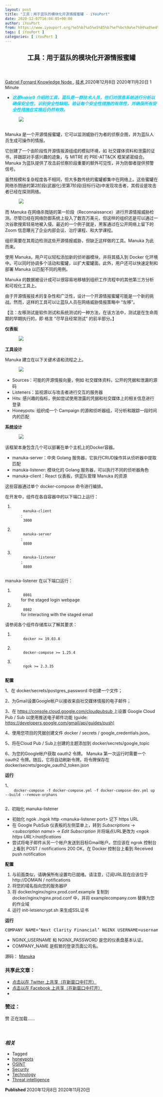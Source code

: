 ```yaml
---
layout: post
title: "工具：用于蓝队的模块化开源情报蜜罐 - iYouPort"
date: 2020-12-07T16:04:05+00:00
author: iYouPort
from: https://www.iyouport.org/%e5%b7%a5%e5%85%b7%ef%bc%9a%e7%94%a8%e4%ba%8e%e8%93%9d%e9%98%9f%e7%9a%84%e6%a8%a1%e5%9d%97%e5%8c%96%e5%bc%80%e6%ba%90%e6%83%85%e6%8a%a5%e8%9c%9c%e7%bd%90/
tags: [ iYouPort ]
categories: [ iYouPort ]
---
```


<article class="post-15447 post type-post status-publish format-standard has-post-thumbnail hentry category-knowledge-node category-289 tag-honeypots tag-osint tag-security tag-technology tag-threat-intelligence" id="post-15447">
 <header class="entry-header">
  <h1 class="entry-title">
   工具：用于蓝队的模块化开源情报蜜罐
  </h1>
 </header>
 <div class="entry-meta">
  <span class="byline">
   <a href="https://www.iyouport.org/author/gabrielfornard/" rel="author" title="由Gabriel Fornard发布">
    Gabriel Fornard
   </a>
  </span>
  <span class="cat-links">
   <a href="https://www.iyouport.org/category/knowledge-node/" rel="category tag">
    Knowledge Node
   </a>
   ,
   <a href="https://www.iyouport.org/category/%e6%8a%80%e6%9c%af/" rel="category tag">
    技术
   </a>
  </span>
  <span class="published-on">
   <time class="entry-date published" datetime="2020-12-08T00:04:05+08:00">
    2020年12月8日
   </time>
   <time class="updated" datetime="2020-11-20T19:39:40+08:00">
    2020年11月20日
   </time>
  </span>
  <span class="word-count">
   1 Minute
  </span>
 </div>
 <div class="entry-content">
  <ul>
   <li class="graf graf--p">
    <span style="color: #00ccff;">
     <em>
      <strong>
       这是hakin9 介绍的工具，蓝队是一群技术人员，他们对信息系统进行分析以确保安全性，识别安全性缺陷，验证每个安全性措施的有效性，并确保所有安全性措施在实施后仍然有效。
      </strong>
     </em>
    </span>
   </li>
  </ul>
  <figure class="graf graf--figure">
   <img class="graf-image aligncenter jetpack-lazy-image" data-height="324" data-image-id="0*kS7fxWDtdGbKFIyg.png" data-lazy-src="https://i1.wp.com/cdn-images-1.medium.com/max/1067/0*kS7fxWDtdGbKFIyg.png?w=1100&amp;is-pending-load=1#038;ssl=1" data-recalc-dims="1" data-width="1047" src="https://i1.wp.com/cdn-images-1.medium.com/max/1067/0*kS7fxWDtdGbKFIyg.png?w=1100&amp;ssl=1" srcset="data:image/gif;base64,R0lGODlhAQABAIAAAAAAAP///yH5BAEAAAAALAAAAAABAAEAAAIBRAA7"/>
   <noscript>
    <img class="graf-image aligncenter" data-height="324" data-image-id="0*kS7fxWDtdGbKFIyg.png" data-recalc-dims="1" data-width="1047" src="https://i1.wp.com/cdn-images-1.medium.com/max/1067/0*kS7fxWDtdGbKFIyg.png?w=1100&amp;ssl=1"/>
   </noscript>
  </figure>
  <figure class="graf graf--figure">
   <img class="graf-image"/>
  </figure>
  <p class="graf graf--p">
   Manuka 是一个开源情报蜜罐，它可以监测威胁行为者的侦察企图，并为蓝队人员生成可操作的情报。
  </p>
  <p class="graf graf--p">
   它创建了一个由阶段性开源情报源组成的模拟环境，如 社交媒体资料和泄露的证书，并跟踪对手感兴趣的迹象，与 MITRE 的 PRE-ATT&amp;CK 框架紧密结合。Manuka 为蓝队提供了攻击前侦察阶段重要的额外可见性，并为防御者提供预警信号。
  </p>
  <p class="graf graf--p">
   虽然规模和复杂程度各不相同，但大多数传统的蜜罐都集中在网络上。这些蜜罐在网络杀戮链的第2阶段(武器化)至第7阶段(目标行动)中发现攻击者，其假设是攻击者已经在探测网络。
  </p>
  <figure class="graf graf--figure">
   <img class="graf-image aligncenter jetpack-lazy-image" data-height="274" data-image-id="0*WKerZvCsHvLESgaj.png" data-lazy-src="https://i2.wp.com/cdn-images-1.medium.com/max/1067/0*WKerZvCsHvLESgaj.png?w=1100&amp;is-pending-load=1#038;ssl=1" data-recalc-dims="1" data-width="1236" src="https://i2.wp.com/cdn-images-1.medium.com/max/1067/0*WKerZvCsHvLESgaj.png?w=1100&amp;ssl=1" srcset="data:image/gif;base64,R0lGODlhAQABAIAAAAAAAP///yH5BAEAAAAALAAAAAABAAEAAAIBRAA7"/>
   <noscript>
    <img class="graf-image aligncenter" data-height="274" data-image-id="0*WKerZvCsHvLESgaj.png" data-recalc-dims="1" data-width="1236" src="https://i2.wp.com/cdn-images-1.medium.com/max/1067/0*WKerZvCsHvLESgaj.png?w=1100&amp;ssl=1"/>
   </noscript>
  </figure>
  <p class="graf graf--p">
   而 Manuka 在网络杀戮链的第一阶段（Reconnaissance）进行开源情报威胁检测。尽管已经在网络防御系统上投入了数百万美元，但这样的组织还是可以通过一次谷歌搜索轻易地被入侵。最近的一个例子就是，黑客通过在公开网络上留下的 Zoom 信息曝光了企业内部会议、治疗课程、和大学课程。
  </p>
  <p class="graf graf--p">
   组织需要在其周边检测这些开源情报威胁，但缺乏这样做的工具。Manuka 为此而来。
  </p>
  <p class="graf graf--p">
   使用 Manuka，用户可以轻松添加新的侦听器模块，并将其插入到 Docker 化环境中。可以同时协调多个活动和蜜罐，以扩大蜜罐面。此外，用户还可以快速定制和部署 Manuka 以匹配不同的用例。
  </p>
  <p class="graf graf--p">
   Manuka 的数据被设计成可以很容易地移植到组织工作流程中的其他第三方分析和可视化工具上。
  </p>
  <p class="graf graf--p">
   由于开源情报技术的复杂性和广泛性，设计一个开源情报蜜罐可能是一个新的挑战。然而，这样的工具可以让蓝队人员在网络威胁情报策略中 “左移”。
  </p>
  <p class="graf graf--p">
   【注：左移测试是软件测试和系统测试的一种方法，在该方法中，测试是在生命周期的早期执行的，即 格言 “尽早且经常测试” 的前半部分。】
  </p>
  <p class="graf graf--p">
   <strong class="markup--strong markup--p-strong">
    仪表板
   </strong>
  </p>
  <figure class="graf graf--figure">
   <img class="graf-image aligncenter jetpack-lazy-image" data-height="1343" data-image-id="0*1Ny8zRcNFrqtPFUP.png" data-lazy-src="https://i0.wp.com/cdn-images-1.medium.com/max/1067/0*1Ny8zRcNFrqtPFUP.png?w=1100&amp;is-pending-load=1#038;ssl=1" data-recalc-dims="1" data-width="2560" src="https://i0.wp.com/cdn-images-1.medium.com/max/1067/0*1Ny8zRcNFrqtPFUP.png?w=1100&amp;ssl=1" srcset="data:image/gif;base64,R0lGODlhAQABAIAAAAAAAP///yH5BAEAAAAALAAAAAABAAEAAAIBRAA7"/>
   <noscript>
    <img class="graf-image aligncenter" data-height="1343" data-image-id="0*1Ny8zRcNFrqtPFUP.png" data-recalc-dims="1" data-width="2560" src="https://i0.wp.com/cdn-images-1.medium.com/max/1067/0*1Ny8zRcNFrqtPFUP.png?w=1100&amp;ssl=1"/>
   </noscript>
  </figure>
  <p class="graf graf--p">
   <strong class="markup--strong markup--p-strong">
    工具设计
   </strong>
  </p>
  <p class="graf graf--p">
   Manuka 建立在以下关键术语和流程之上。
  </p>
  <figure class="graf graf--figure">
   <img class="graf-image aligncenter jetpack-lazy-image" data-height="473" data-image-id="0*SJu2BlyMWXB8bkoU.jpg" data-lazy-src="https://i1.wp.com/cdn-images-1.medium.com/max/1067/0*SJu2BlyMWXB8bkoU.jpg?w=1100&amp;is-pending-load=1#038;ssl=1" data-recalc-dims="1" data-width="1094" src="https://i1.wp.com/cdn-images-1.medium.com/max/1067/0*SJu2BlyMWXB8bkoU.jpg?w=1100&amp;ssl=1" srcset="data:image/gif;base64,R0lGODlhAQABAIAAAAAAAP///yH5BAEAAAAALAAAAAABAAEAAAIBRAA7"/>
   <noscript>
    <img class="graf-image aligncenter" data-height="473" data-image-id="0*SJu2BlyMWXB8bkoU.jpg" data-recalc-dims="1" data-width="1094" src="https://i1.wp.com/cdn-images-1.medium.com/max/1067/0*SJu2BlyMWXB8bkoU.jpg?w=1100&amp;ssl=1"/>
   </noscript>
  </figure>
  <ul class="postList">
   <li class="graf graf--li">
    Sources：可能的开源情报向量，例如 社交媒体资料，公开的凭据和泄漏的源码
   </li>
   <li class="graf graf--li">
    Listeners：监视源以与攻击者进行交互的服务器
   </li>
   <li class="graf graf--li">
    Hits: 感兴趣的指标，例如尝试使用泄露的凭据和社交媒体上的相关信息进行登录
   </li>
   <li class="graf graf--li">
    Honeypots: 组织成一个 Campaign 的源和侦听器组，可分析和跟踪一段时间内的匹配
   </li>
  </ul>
  <p class="graf graf--p">
   <strong class="markup--strong markup--p-strong">
    系统设计
   </strong>
  </p>
  <figure class="graf graf--figure">
   <img class="graf-image aligncenter jetpack-lazy-image" data-height="563" data-image-id="0*3K0q5Ztwxge3gJ_7.jpg" data-lazy-src="https://i2.wp.com/cdn-images-1.medium.com/max/1067/0*3K0q5Ztwxge3gJ_7.jpg?w=1100&amp;is-pending-load=1#038;ssl=1" data-recalc-dims="1" data-width="1110" src="https://i2.wp.com/cdn-images-1.medium.com/max/1067/0*3K0q5Ztwxge3gJ_7.jpg?w=1100&amp;ssl=1" srcset="data:image/gif;base64,R0lGODlhAQABAIAAAAAAAP///yH5BAEAAAAALAAAAAABAAEAAAIBRAA7"/>
   <noscript>
    <img class="graf-image aligncenter" data-height="563" data-image-id="0*3K0q5Ztwxge3gJ_7.jpg" data-recalc-dims="1" data-width="1110" src="https://i2.wp.com/cdn-images-1.medium.com/max/1067/0*3K0q5Ztwxge3gJ_7.jpg?w=1100&amp;ssl=1"/>
   </noscript>
  </figure>
  <p class="graf graf--p">
   该框架本身包含几个可以部署在单个主机上的Docker容器。
  </p>
  <ul class="postList">
   <li class="graf graf--li">
    manuka-server：中央 Golang 服务器，它执行CRUD操作并从侦听器中提取匹配
   </li>
   <li class="graf graf--li">
    manuka-listener: 模块化的 Golang 服务器，可以执行不同的侦听器角色
   </li>
   <li class="graf graf--li">
    manuka-client：React 仪表板，供蓝队管理 Manuka 的资源
   </li>
  </ul>
  <p class="graf graf--p">
   这些容器通过单个 docker-compose 命令进行编排。
  </p>
  <p class="graf graf--p">
   在开发中，组件在各自容器中的以下端口上运行：
  </p>
  <ol class="postList">
   <li class="graf graf--li">
    <code>
     manuka-client
    </code>
    :
    <code>
     3000
    </code>
   </li>
   <li class="graf graf--li">
    <code>
     manuka-server
    </code>
    :
    <code>
     8080
    </code>
   </li>
   <li class="graf graf--li">
    <code>
     manuka-listener
    </code>
    :
    <code>
     8080
    </code>
   </li>
  </ol>
  <p class="graf graf--p">
   manuka-listener 在以下端口运行：
  </p>
  <ol class="postList">
   <li class="graf graf--li">
    <code>
     8081
    </code>
    for the staged login webpage
   </li>
   <li class="graf graf--li">
    <code>
     8082
    </code>
    for interacting with the staged email
   </li>
  </ol>
  <p class="graf graf--p">
   请参阅各个组件存储库以了解其要求：
  </p>
  <ol class="postList">
   <li class="graf graf--li">
    <code>
     docker &gt;= 19.03.8
    </code>
   </li>
   <li class="graf graf--li">
    <code>
     docker-compose &gt;= 1.25.4
    </code>
   </li>
   <li class="graf graf--li">
    <code>
     ngok &gt;= 2.3.35
    </code>
   </li>
  </ol>
  <p class="graf graf--p">
   <strong class="markup--strong markup--p-strong">
    配置
   </strong>
  </p>
  <p class="graf graf--p">
   1、在 docker/secrets/postgres_password 中创建一个文件；
  </p>
  <p class="graf graf--p">
   2、为Gmail设置Google帐户以接收来自社交媒体情报的电子邮件；
  </p>
  <p class="graf graf--p">
   3、在
   <a class="markup--anchor markup--p-anchor" data-href="https://console.cloud.google.com/cloudpubsub" href="https://console.cloud.google.com/cloudpubsub" rel="noopener noreferrer" target="_blank">
    https://console.cloud.google.com/cloudpubsub
   </a>
   上设置 Google Cloud Pub / Sub 以使用推送电子邮件功能 (guide:
   <a class="markup--anchor markup--p-anchor" data-href="https://developers.google.com/gmail/api/guides/push)" href="https://developers.google.com/gmail/api/guides/push%29" rel="noopener noreferrer" target="_blank">
    https://developers.google.com/gmail/api/guides/push)
   </a>
  </p>
  <p class="graf graf--p">
   4、使用您项目的凭据创建文件 docker / secrets / google_credentials.json。
  </p>
  <p class="graf graf--p">
   5、将在Cloud Pub / Sub上创建的主题添加到 docker/secrets/google_topic
  </p>
  <p class="graf graf--p">
   6、为您的Google帐户获取 oauth2 令牌。 Manuka 第一次运行时需要一个 oauth2 令牌。随后，它将自动刷新令牌。将令牌保存在 docker/secrets/google_oauth2_token.json
  </p>
  <p class="graf graf--p">
   <strong class="markup--strong markup--p-strong">
    运行
   </strong>
  </p>
  <p class="graf graf--p">
   1、
   <code>
    docker-compose -f docker-compose.yml -f docker-compose-dev.yml up --build --remove-orphans
   </code>
  </p>
  <p class="graf graf--p">
   2、初始化 manuka-listener
  </p>
  <ul class="postList">
   <li class="graf graf--li">
    初始化 ngok ./ngok http &lt;manuka-listener port&gt; 记下 https URL
   </li>
   <li class="graf graf--li">
    在 Google PubSub 仪表板的左侧菜单上，转到
    <em class="markup--em markup--li-em">
     Subscriptions
    </em>
    -&gt;
    <em class="markup--em markup--li-em">
     &lt;subscription name&gt;
    </em>
    -&gt;
    <em class="markup--em markup--li-em">
     Edit Subscription
    </em>
    并将端点URL更改为
    <em class="markup--em markup--li-em">
     &lt;ngok https URL&gt;/notifications
    </em>
   </li>
   <li class="graf graf--li">
    尝试将电子邮件从另一个帐户发送到目标Gmail帐户。您应该在 ngrok 控制台上看到 POST / notifications 200 OK，在 Docker 控制台上看到 Received push notification
   </li>
  </ul>
  <p class="graf graf--p">
   <strong class="markup--strong markup--p-strong">
    配置
   </strong>
  </p>
  <ol class="postList">
   <li class="graf graf--li">
    与前面类似，请确保所有设置均已就绪。请注意，订阅URL现在应该位于 http://DOMAIN / notifications
   </li>
   <li class="graf graf--li">
    将您的域名指向您的服务器IP
   </li>
   <li class="graf graf--li">
    将 docker/nginx/nginx.prod.conf.example 复制到 docker/nginx/nginx.prod.conf 中，并将 examplecompany.com 替换为您的作业域
   </li>
   <li class="graf graf--li">
    运行 init-letsencrypt.sh 来生成SSL证书
   </li>
  </ol>
  <p class="graf graf--p">
   <strong class="markup--strong markup--p-strong">
    运行
   </strong>
  </p>
  <pre class="graf graf--p">COMPANY_NAME=’Next Clarity Financial’ NGINX_USERNAME=username NGINX_PASSWORD=password docker-compose -f docker-compose.yml -f docker-compose-prod.yml up — build — remove-orphans -d</pre>
  <ul class="postList">
   <li class="graf graf--li">
    NGINX_USERNAME 和 NGINX_PASSWORD 是您的仪表盘基本认证。
   </li>
   <li class="graf graf--li">
    COMPANY_NAME 是假冒的登录页面公司名。
   </li>
  </ul>
  <p class="graf graf--p">
   源码：
   <a class="markup--anchor markup--p-anchor" data-href="https://github.com/spaceraccoon/manuka" href="https://github.com/spaceraccoon/manuka" rel="noopener noreferrer" target="_blank">
    Manuka
   </a>
  </p>
  <div id="atatags-1611829871-5fce52ffe6b44">
  </div>
  <div class="sharedaddy sd-sharing-enabled">
   <div class="robots-nocontent sd-block sd-social sd-social-icon sd-sharing">
    <h3 class="sd-title">
     共享此文章：
    </h3>
    <div class="sd-content">
     <ul>
      <li class="share-twitter">
       <a class="share-twitter sd-button share-icon no-text" data-shared="sharing-twitter-15447" href="https://www.iyouport.org/%e5%b7%a5%e5%85%b7%ef%bc%9a%e7%94%a8%e4%ba%8e%e8%93%9d%e9%98%9f%e7%9a%84%e6%a8%a1%e5%9d%97%e5%8c%96%e5%bc%80%e6%ba%90%e6%83%85%e6%8a%a5%e8%9c%9c%e7%bd%90/?share=twitter" rel="nofollow noopener noreferrer" target="_blank" title="点击以在 Twitter 上共享">
        <span>
        </span>
        <span class="sharing-screen-reader-text">
         点击以在 Twitter 上共享（在新窗口中打开）
        </span>
       </a>
      </li>
      <li class="share-facebook">
       <a class="share-facebook sd-button share-icon no-text" data-shared="sharing-facebook-15447" href="https://www.iyouport.org/%e5%b7%a5%e5%85%b7%ef%bc%9a%e7%94%a8%e4%ba%8e%e8%93%9d%e9%98%9f%e7%9a%84%e6%a8%a1%e5%9d%97%e5%8c%96%e5%bc%80%e6%ba%90%e6%83%85%e6%8a%a5%e8%9c%9c%e7%bd%90/?share=facebook" rel="nofollow noopener noreferrer" target="_blank" title="点击以在 Facebook 上共享">
        <span>
        </span>
        <span class="sharing-screen-reader-text">
         点击以在 Facebook 上共享（在新窗口中打开）
        </span>
       </a>
      </li>
      <li class="share-end">
      </li>
     </ul>
    </div>
   </div>
  </div>
  <div class="sharedaddy sd-block sd-like jetpack-likes-widget-wrapper jetpack-likes-widget-unloaded" data-name="like-post-frame-161182987-15447-5fce52ffe741f" data-src="https://widgets.wp.com/likes/#blog_id=161182987&amp;post_id=15447&amp;origin=www.iyouport.org&amp;obj_id=161182987-15447-5fce52ffe741f" id="like-post-wrapper-161182987-15447-5fce52ffe741f">
   <h3 class="sd-title">
    赞过：
   </h3>
   <div class="likes-widget-placeholder post-likes-widget-placeholder" style="height: 55px;">
    <span class="button">
     <span>
      赞
     </span>
    </span>
    <span class="loading">
     正在加载……
    </span>
   </div>
   <span class="sd-text-color">
   </span>
   <a class="sd-link-color">
   </a>
  </div>
  <div class="jp-relatedposts" id="jp-relatedposts">
   <h3 class="jp-relatedposts-headline">
    <em>
     相关
    </em>
   </h3>
  </div>
 </div>
 <div class="entry-footer">
  <ul class="post-tags light-text">
   <li>
    Tagged
   </li>
   <li>
    <a href="https://www.iyouport.org/tag/honeypots/" rel="tag">
     honeypots
    </a>
   </li>
   <li>
    <a href="https://www.iyouport.org/tag/osint/" rel="tag">
     OSINT
    </a>
   </li>
   <li>
    <a href="https://www.iyouport.org/tag/security/" rel="tag">
     Security
    </a>
   </li>
   <li>
    <a href="https://www.iyouport.org/tag/technology/" rel="tag">
     Technology
    </a>
   </li>
   <li>
    <a href="https://www.iyouport.org/tag/threat-intelligence/" rel="tag">
     Threat intelligence
    </a>
   </li>
  </ul>
 </div>
 <div class="entry-author-wrapper">
  <div class="site-posted-on">
   <strong>
    Published
   </strong>
   <time class="entry-date published" datetime="2020-12-08T00:04:05+08:00">
    2020年12月8日
   </time>
   <time class="updated" datetime="2020-11-20T19:39:40+08:00">
    2020年11月20日
   </time>
  </div>
 </div>
</article>

